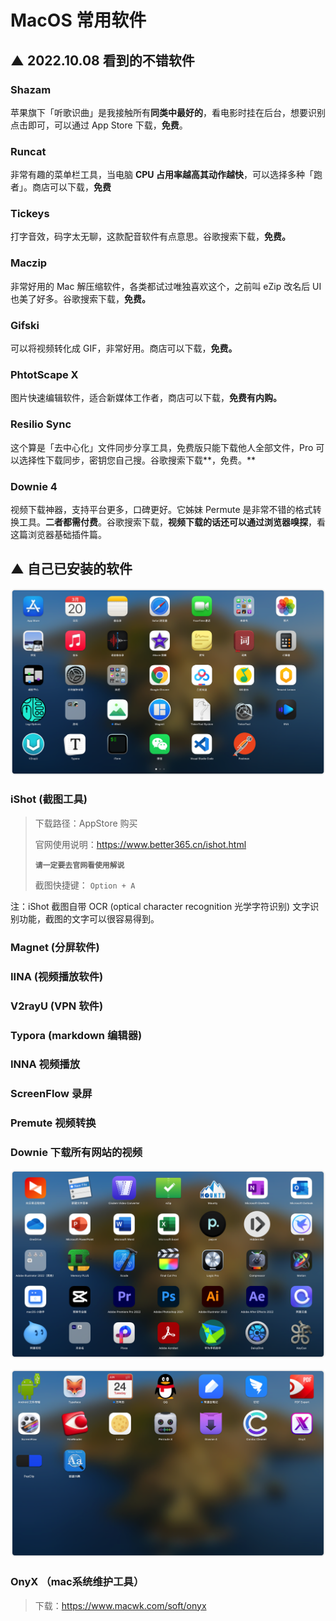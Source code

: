 # MacOS 常用软件



##  ▲ 2022.10.08 看到的不错软件

### **Shazam**

苹果旗下「听歌识曲」是我接触所有**同类中最好的**，看电影时挂在后台，想要识别点击即可，可以通过 App Store 下载，**免费**。

### Runcat

非常有趣的菜单栏工具，当电脑 **CPU 占用率越高其动作越快**，可以选择多种「跑者」。商店可以下载，**免费**

###  Tickeys

打字音效，码字太无聊，这款配音软件有点意思。谷歌搜索下载，**免费。**

### **Maczip**

非常好用的 Mac 解压缩软件，各类都试过唯独喜欢这个，之前叫 eZip 改名后 UI 也美了好多。谷歌搜索下载，**免费。**

### **Gifski**

可以将视频转化成 GIF，非常好用。商店可以下载，**免费。**

### **PhtotScape X**

图片快速编辑软件，适合新媒体工作者，商店可以下载，**免费有内购。**

### Resilio Sync

这个算是「去中心化」文件同步分享工具，免费版只能下载他人全部文件，Pro 可以选择性下载同步，密钥您自己搜。谷歌搜索下载**，免费。**

### **Downie 4**

视频下载神器，支持平台更多，口碑更好。它姊妹 Permute 是非常不错的格式转换工具。**二者都需付费**。谷歌搜索下载，**视频下载的话还可以通过浏览器嗅探**，看这篇浏览器基础插件篇。









## ▲ 自己已安装的软件



![image-20220320133020018](readme.assets/image-20220320133020018.png)

### iShot (截图工具)

> 下载路径：AppStore 购买
>
> 官网使用说明：https://www.better365.cn/ishot.html
>
> **`请一定要去官网看使用解说`**
>
> 截图快捷键： `Option + A`

注：iShot 截图自带 OCR (optical character recognition 光学字符识别) 文字识别功能，截图的文字可以很容易得到。 

### Magnet (分屏软件)

### IINA (视频播放软件)

### V2rayU (VPN 软件)

### Typora (markdown 编辑器)

### INNA 视频播放

### ScreenFlow 录屏

### Premute 视频转换

### Downie 下载所有网站的视频

![image-20220320133040062](readme.assets/image-20220320133040062.png)

![image-20220320133059664](readme.assets/image-20220320133059664.png)

### OnyX （mac系统维护工具）

>  下载：https://www.macwk.com/soft/onyx










